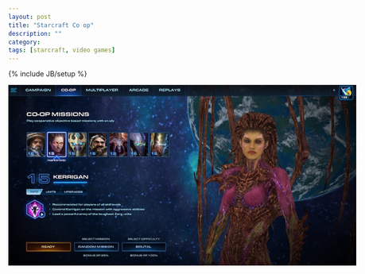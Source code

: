 ```yaml
---
layout: post
title: "Starcraft Co op"
description: ""
category: 
tags: [starcraft, video games]
---
```

{% include JB/setup %}




<div>
	<img class="rounded-corners" style="max-width: 700px; border: 0px;" src="/assets/images/posts/2016-05-08/starcraft.jpg"/>
	<p class="caption-text" style="line-height: 1.5em; margin-bottom: 24px;"><strong></strong></p>
</div>